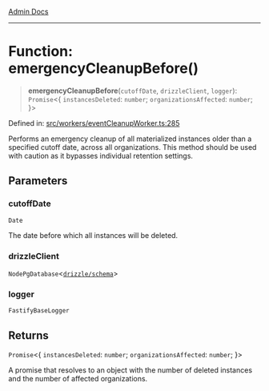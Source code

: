 [Admin Docs](/)

***

# Function: emergencyCleanupBefore()

> **emergencyCleanupBefore**(`cutoffDate`, `drizzleClient`, `logger`): `Promise`\<\{ `instancesDeleted`: `number`; `organizationsAffected`: `number`; \}\>

Defined in: [src/workers/eventCleanupWorker.ts:285](https://github.com/Sourya07/talawa-api/blob/aac5f782223414da32542752c1be099f0b872196/src/workers/eventCleanupWorker.ts#L285)

Performs an emergency cleanup of all materialized instances older than a specified
cutoff date, across all organizations. This method should be used with caution as it
bypasses individual retention settings.

## Parameters

### cutoffDate

`Date`

The date before which all instances will be deleted.

### drizzleClient

`NodePgDatabase`\<[`drizzle/schema`](../../../drizzle/schema/README.md)\>

### logger

`FastifyBaseLogger`

## Returns

`Promise`\<\{ `instancesDeleted`: `number`; `organizationsAffected`: `number`; \}\>

A promise that resolves to an object with the number of deleted instances
         and the number of affected organizations.
